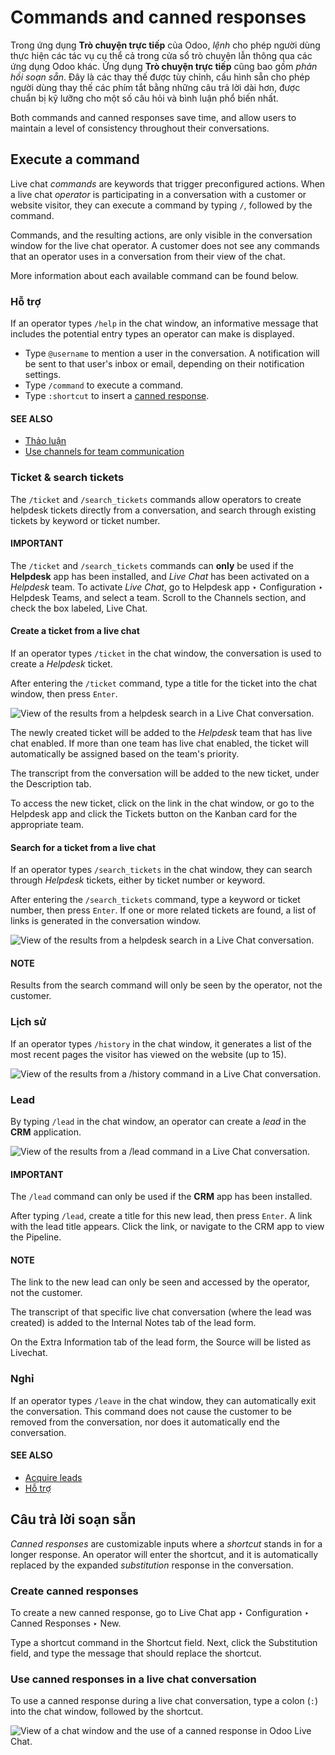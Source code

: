 # Commands and canned responses

Trong ứng dụng **Trò chuyện trực tiếp** của Odoo, *lệnh* cho phép người dùng thực hiện các tác vụ cụ thể cả trong cửa sổ trò chuyện lẫn thông qua các ứng dụng Odoo khác. Ứng dụng **Trò chuyện trực tiếp** cũng bao gồm *phản hồi soạn sẵn*. Đây là các thay thế được tùy chỉnh, cấu hình sẵn cho phép người dùng thay thế các phím tắt bằng những câu trả lời dài hơn, được chuẩn bị kỹ lưỡng cho một số câu hỏi và bình luận phổ biến nhất.

Both commands and canned responses save time, and allow users to maintain a level of consistency
throughout their conversations.

## Execute a command

Live chat *commands* are keywords that trigger preconfigured actions. When a live chat *operator*
is participating in a conversation with a customer or website visitor, they can execute a command by
typing `/`, followed by the command.

Commands, and the resulting actions, are only visible in the conversation window for the live chat
operator. A customer does not see any commands that an operator uses in a conversation from their
view of the chat.

More information about each available command can be found below.

### Hỗ trợ

If an operator types `/help` in the chat window, an informative message that includes the potential
entry types an operator can make is displayed.

- Type `@username` to mention a user in the conversation. A notification will be sent to that user's
  inbox or email, depending on their notification settings.
- Type `/command` to execute a command.
- Type `:shortcut` to insert a [canned response](#live-chat-canned-responses).

#### SEE ALSO
- [Thảo luận](../../productivity/discuss.md)
- [Use channels for team communication](../../productivity/discuss/team_communication.md)

### Ticket & search tickets

The `/ticket` and `/search_tickets` commands allow operators to create helpdesk tickets directly
from a conversation, and search through existing tickets by keyword or ticket number.

#### IMPORTANT
The `/ticket` and `/search_tickets` commands can **only** be used if the **Helpdesk** app has
been installed, and *Live Chat* has been activated on a *Helpdesk* team. To activate *Live Chat*,
go to Helpdesk app ‣ Configuration ‣ Helpdesk Teams, and select a team.
Scroll to the Channels section, and check the box labeled, Live Chat.

<a id="live-chat-ticket"></a>

#### Create a ticket from a live chat

If an operator types `/ticket` in the chat window, the conversation is used to create a *Helpdesk*
ticket.

After entering the `/ticket` command, type a title for the ticket into the chat window, then press
`Enter`.

![View of the results from a helpdesk search in a Live Chat conversation.](../../../_images/helpdesk.png)

The newly created ticket will be added to the *Helpdesk* team that has live chat enabled. If more
than one team has live chat enabled, the ticket will automatically be assigned based on the team's
priority.

The transcript from the conversation will be added to the new ticket, under the
Description tab.

To access the new ticket, click on the link in the chat window, or go to the
Helpdesk app and click the Tickets button on the Kanban card for the
appropriate team.

#### Search for a ticket from a live chat

If an operator types `/search_tickets` in the chat window, they can search through *Helpdesk*
tickets, either by ticket number or keyword.

After entering the `/search_tickets` command, type a keyword or ticket number, then press
`Enter`. If one or more related tickets are found, a list of links is generated in the
conversation window.

![View of the results from a helpdesk search in a Live Chat conversation.](../../../_images/helpdesk-search.png)

#### NOTE
Results from the search command will only be seen by the operator, not the customer.

### Lịch sử

If an operator types `/history` in the chat window, it generates a list of the most recent pages the
visitor has viewed on the website (up to 15).

![View of the results from a /history command in a Live Chat conversation.](../../../_images/responses-history.png)

### Lead

By typing `/lead` in the chat window, an operator can create a *lead* in the **CRM** application.

![View of the results from a /lead command in a Live Chat conversation.](../../../_images/responses-lead.png)

#### IMPORTANT
The `/lead` command can only be used if the **CRM** app has been installed.

After typing `/lead`, create a title for this new lead, then press `Enter`. A link with the lead
title appears. Click the link, or navigate to the CRM app to view the
Pipeline.

#### NOTE
The link to the new lead can only be seen and accessed by the operator, not the customer.

The transcript of that specific live chat conversation (where the lead was created) is added to the
Internal Notes tab of the lead form.

On the Extra Information tab of the lead form, the Source will be listed as
Livechat.

### Nghỉ

If an operator types `/leave` in the chat window, they can automatically exit the conversation. This
command does not cause the customer to be removed from the conversation, nor does it automatically
end the conversation.

#### SEE ALSO
- [Acquire leads](../../sales/crm/acquire_leads.md)
- [Hỗ trợ](../../services/helpdesk.md)

<a id="live-chat-canned-responses"></a>

## Câu trả lời soạn sẵn

*Canned responses* are customizable inputs where a *shortcut* stands in for a longer response. An
operator will enter the shortcut, and it is automatically replaced by the expanded *substitution*
response in the conversation.

### Create canned responses

To create a new canned response, go to Live Chat app ‣ Configuration ‣ Canned
Responses ‣ New.

Type a shortcut command in the Shortcut field. Next, click the Substitution
field, and type the message that should replace the shortcut.

### Use canned responses in a live chat conversation

To use a canned response during a live chat conversation, type a colon (`:`) into the chat window,
followed by the shortcut.

![View of a chat window and the use of a canned response in Odoo Live Chat.](../../../_images/canned-responses.png)
